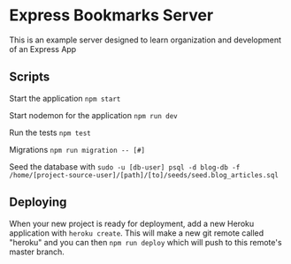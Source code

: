# Express Bookmarks Server

This is an example server designed to learn organization and development of an Express App

## Scripts

Start the application `npm start`

Start nodemon for the application `npm run dev`

Run the tests `npm test`

Migrations `npm run migration -- [#]`

Seed the database with `sudo -u [db-user] psql -d blog-db -f /home/[project-source-user]/[path]/[to]/seeds/seed.blog_articles.sql`

## Deploying

When your new project is ready for deployment, add a new Heroku application with `heroku create`. This will make a new git remote called "heroku" and you can then `npm run deploy` which will push to this remote's master branch.